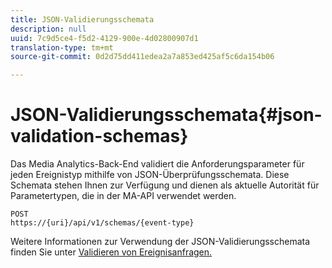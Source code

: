 ```yaml
---
title: JSON-Validierungsschemata
description: null
uuid: 7c9d5ce4-f5d2-4129-900e-4d02800907d1
translation-type: tm+mt
source-git-commit: 0d2d75dd411edea2a7a853ed425af5c6da154b06

---
```



# JSON-Validierungsschemata{#json-validation-schemas}

Das Media Analytics-Back-End validiert die Anforderungsparameter für jeden Ereignistyp mithilfe von JSON-Überprüfungsschemata. Diese Schemata stehen Ihnen zur Verfügung und dienen als aktuelle Autorität für Parametertypen, die in der MA-API verwendet werden.

```
POST
https://{uri}/api/v1/schemas/{event-type}
```

Weitere Informationen zur Verwendung der JSON-Validierungsschemata finden Sie unter [Validieren von Ereignisanfragen.](/help/media-collection-api/mc-api-impl/mc-api-validate-reqs.md)
